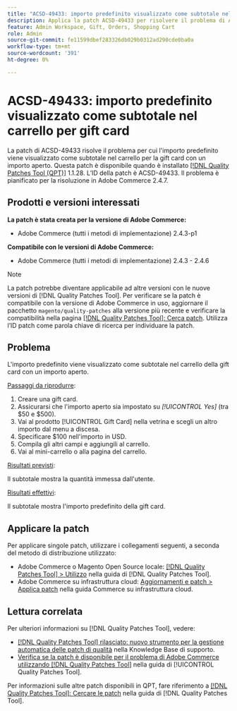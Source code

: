 ```yaml
---
title: "ACSD-49433: importo predefinito visualizzato come subtotale nel carrello della gift card"
description: Applica la patch ACSD-49433 per risolvere il problema di Adobe Commerce, in cui l’importo predefinito viene visualizzato come subtotale nel carrello per la gift card con un importo aperto.
feature: Admin Workspace, Gift, Orders, Shopping Cart
role: Admin
source-git-commit: fe11599dbef283326db029b0312ad290cde0ba0a
workflow-type: tm+mt
source-wordcount: '391'
ht-degree: 0%

---
```


# ACSD-49433: importo predefinito visualizzato come subtotale nel carrello per gift card

La patch di ACSD-49433 risolve il problema per cui l&#39;importo predefinito viene visualizzato come subtotale nel carrello per la gift card con un importo aperto. Questa patch è disponibile quando è installato [[!DNL Quality Patches Tool (QPT)]](https://experienceleague.adobe.com/en/docs/commerce-knowledge-base/kb/announcements/commerce-announcements/magento-quality-patches-released-new-tool-to-self-serve-quality-patches) 1.1.28. L’ID della patch è ACSD-49433. Il problema è pianificato per la risoluzione in Adobe Commerce 2.4.7.

## Prodotti e versioni interessati

**La patch è stata creata per la versione di Adobe Commerce:**

* Adobe Commerce (tutti i metodi di implementazione) 2.4.3-p1

**Compatibile con le versioni di Adobe Commerce:**

* Adobe Commerce (tutti i metodi di implementazione) 2.4.3 - 2.4.6

>[!NOTE]
>
>La patch potrebbe diventare applicabile ad altre versioni con le nuove versioni di [!DNL Quality Patches Tool]. Per verificare se la patch è compatibile con la versione di Adobe Commerce in uso, aggiornare il pacchetto `magento/quality-patches` alla versione più recente e verificare la compatibilità nella pagina [[!DNL Quality Patches Tool]: Cerca patch](https://experienceleague.adobe.com/tools/commerce-quality-patches/index.html). Utilizza l’ID patch come parola chiave di ricerca per individuare la patch.

## Problema

L&#39;importo predefinito viene visualizzato come subtotale nel carrello della gift card con un importo aperto.

<u>Passaggi da riprodurre</u>:

1. Creare una gift card.
1. Assicurarsi che l&#39;importo aperto sia impostato su *[!UICONTROL Yes]* (tra $50 e $500).
1. Vai al prodotto [!UICONTROL Gift Card] nella vetrina e scegli un altro importo dal menu a discesa.
1. Specificare $100 nell&#39;importo in USD.
1. Compila gli altri campi e aggiungili al carrello.
1. Vai al mini-carrello o alla pagina del carrello.

<u>Risultati previsti</u>:

Il subtotale mostra la quantità immessa dall&#39;utente.

<u>Risultati effettivi</u>:

Il subtotale mostra l&#39;importo predefinito della gift card.

## Applicare la patch

Per applicare singole patch, utilizzare i collegamenti seguenti, a seconda del metodo di distribuzione utilizzato:

* Adobe Commerce o Magento Open Source locale: [[!DNL Quality Patches Tool] > Utilizzo](/help/tools/quality-patches-tool/usage.md) nella guida di [!DNL Quality Patches Tool].
* Adobe Commerce su infrastruttura cloud: [Aggiornamenti e patch > Applica patch](https://experienceleague.adobe.com/docs/commerce-cloud-service/user-guide/develop/upgrade/apply-patches.html) nella guida Commerce su infrastruttura cloud.

## Lettura correlata

Per ulteriori informazioni su [!DNL Quality Patches Tool], vedere:

* [[!DNL Quality Patches Tool] rilasciato: nuovo strumento per la gestione automatica delle patch di qualità](https://experienceleague.adobe.com/en/docs/commerce-knowledge-base/kb/announcements/commerce-announcements/magento-quality-patches-released-new-tool-to-self-serve-quality-patches) nella Knowledge Base di supporto.
* [Verifica se la patch è disponibile per il problema di Adobe Commerce utilizzando  [!DNL Quality Patches Tool]](/help/tools/quality-patches-tool/patches-available-in-qpt/check-patch-for-magento-issue-with-magento-quality-patches.md) nella guida di [!UICONTROL Quality Patches Tool].


Per informazioni sulle altre patch disponibili in QPT, fare riferimento a [[!DNL Quality Patches Tool]: Cercare le patch](https://experienceleague.adobe.com/tools/commerce-quality-patches/index.html) nella guida di [!DNL Quality Patches Tool].
